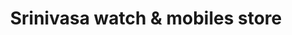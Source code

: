 ---
title: "Srinivasa watch & mobiles store"
url: /patancheru/srinivasa-watch-and-mobiles-store/
shop: mobile phone
---